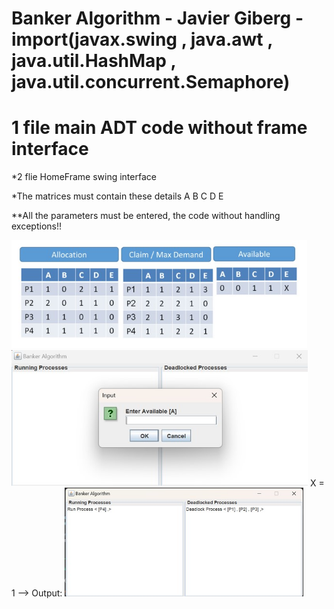﻿# Banker Algorithm - Javier Giberg - **import(javax.swing , java.awt , java.util.HashMap , java.util.concurrent.Semaphore)**
 
 <h1><bolt> 1 file main ADT code without frame interface </bolt> </h1>
 
 *2 flie HomeFrame swing interface


 *The matrices must contain these details A B C D E  


 **All the parameters must be entered, the code without handling exceptions!!
 
 <img width="473" alt="image" src="pic3.jpg" >
 <img width="474" alt="image" src="pic 1.jpg">
X = 1 --> Output:
 <img width="382" alt="image" src="pic2.jpg">



 
 
